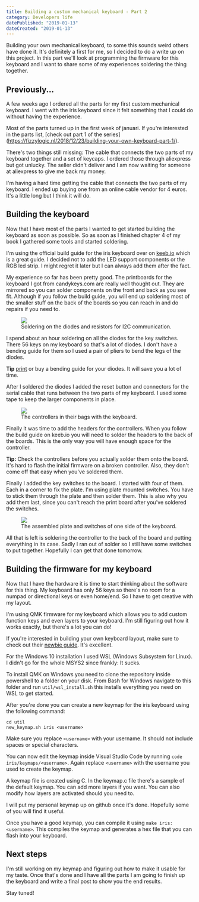 ```yaml
---
title: Building a custom mechanical keyboard - Part 2
category: Developers life
datePublished: "2019-01-13"
dateCreated: "2019-01-13"
---
```


<p>Building your own mechanical keyboard, to some this sounds weird others have done it. It's definitely a first for me, so I decided to do a write up on this project. In this part we'll look at programming the firmware for this keyboard and I want to share some of my experiences soldering the thing together.</p><h2 id="previously-">Previously...</h2><p>A few weeks ago I ordered all the parts for my first custom mechanical keyboard. I went with the iris keyboard since it felt something that I could do without having the experience.</p><p>Most of the parts turned up in the first week of januari. If you're interested in the parts list, [check out part 1 of the series](<a href="https://fizzylogic.nl/2018/12/23/building-your-own-keyboard-part-1/">https://fizzylogic.nl/2018/12/23/building-your-own-keyboard-part-1/</a>). </p><p>There's two things still missing: The cable that connects the two parts of my keyboard together and a set of keycaps. I ordered those through aliexpress but got unlucky. The seller didn't deliver and I am now waiting for someone at aliexpress to give me back my money.</p><p>I'm having a hard time getting the cable that connects the two parts of my keyboard. I ended up buying one from an online cable vendor for 4 euros. It's a little long but I think it will do.</p><h2 id="building-the-keyboard">Building the keyboard</h2><p>Now that I have most of the parts I wanted to get started building the keyboard as soon as possible. So as soon as I finished chapter 4 of my book I gathered some tools and started soldering.</p><p>I'm using the official build guide for the iris keyboard over on <a href="https://docs.keeb.io/iris-build-guide/">keeb.io</a> which is a great guide. I decided not to add the LED support components or the RGB led strip. I might regret it later but I can always add them after the fact.</p><p>My experience so far has been pretty good. The printboards for the keyboard I got from candykeys.com are really well thought out. They are mirrored so you can solder components on the front and back as you see fit. Although if you follow the build guide, you will end up soldering most of the smaller stuff on the back of the boards so you can reach in and do repairs if you need to.</p><figure class="kg-card kg-image-card kg-card-hascaption"><img src="/content/images/2019/01/IMG_20190113_094245.jpg" class="kg-image"><figcaption>Soldering on the diodes and resistors for I2C communication.</figcaption></figure><p>I spend about an hour soldering on all the diodes for the key switches. There 56 keys on my keyboard so that's a lot of diodes. I don't have a bending guide for them so I used a pair of pliers to bend the legs of the diodes.</p><p><strong>Tip</strong> <a href="https://www.thingiverse.com/thing:1022337">print</a> or buy a bending guide for your diodes. It will save you a lot of time.</p><p>After I soldered the diodes I added the reset button and connectors for the serial cable that runs between the two parts of my keyboard. I used some tape to keep the larger components in place. </p><figure class="kg-card kg-image-card kg-card-hascaption"><img src="/content/images/2019/01/IMG_20190113_154554.jpg" class="kg-image"><figcaption>The controllers in their bags with the keyboard.</figcaption></figure><p>Finally it was time to add the headers for the controllers. When you follow the build guide on keeb.io you will need to solder the headers to the back of the boards. This is the only way you will have enough space for the controller. </p><p><strong>Tip:</strong> Check the controllers before you actually solder them onto the board. It's hard to flash the initial firmware on a broken controller. Also, they don't come off that easy when you've soldered them.</p><p>Finally I added the key switches to the board. I started with four of them. Each in a corner to fix the plate. I'm using plate mounted switches. You have to stick them through the plate and then solder them. This is also why you add them last, since you can't reach the print board after you've soldered the switches.</p><figure class="kg-card kg-image-card kg-card-hascaption"><img src="/content/images/2019/01/IMG_20190113_192317.jpg" class="kg-image"><figcaption>The assembled plate and switches of one side of the keyboard.</figcaption></figure><p>All that is left is soldering the controller to the back of the board and putting everything in its case. Sadly I ran out of solder so I still have some switches to put together. Hopefully I can get that done tomorrow.</p><h2 id="building-the-firmware-for-my-keyboard">Building the firmware for my keyboard</h2><p>Now that I have the hardware it is time to start thinking about the software for this thing. My keyboard has only 56 keys so there's no room for a numpad or directional keys or even home/end. So I have to get creative with my layout.</p><p>I'm using QMK firmware for my keyboard which allows you to add custom function keys and even layers to your keyboard. I'm still figuring out how it works exactly, but there's a lot you can do!</p><p>If you're interested in building your own keyboard layout, make sure to check out their <a href="https://docs.qmk.fm/#/newbs">newbie guide</a>. It's excellent.</p><p>For the Windows 10 installation I used WSL (Windows Subsystem for Linux). I didn't go for the whole MSYS2 since frankly: It sucks.</p><p>To install QMK on Windows you need to clone the repository inside powershell to a folder on your disk. From Bash for Windows navigate to this folder and run <code>util/wsl_install.sh</code> this installs everything you need on WSL to get started.</p><p>After you're done you can create a new keymap for the iris keyboard using the following command:</p><pre><code>cd util
new_keymap.sh iris &lt;username&gt;</code></pre><p>Make sure you replace <code>&lt;username&gt;</code> with your username. It should not include spaces or special characters.</p><p>You can now edit the keymap inside Visual Studio Code by running <code>code iris/keymaps/&lt;username&gt;</code>. Again replace <code>&lt;username&gt;</code> with the username you used to create the keymap.</p><p>A keymap file is created using C. In the keymap.c file there's a sample of the default keymap. You can add more layers if you want. You can also modify how layers are activated should you need to.</p><p>I will put my personal keymap up on github once it's done. Hopefully some of you will find it useful.</p><p>Once you have a good keymap, you can compile it using <code>make iris:&lt;username&gt;</code>. This compiles the keymap and generates a hex file that you can flash into your keyboard.</p><h2 id="next-steps">Next steps</h2><p>I'm still working on my keymap and figuring out how to make it usable for my taste. Once that's done and I have all the parts I am going to finish up the keyboard and write a final post to show you the end results.</p><p>Stay tuned!</p>
